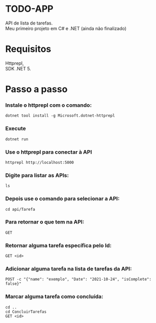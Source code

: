 # TODO-APP
 API de lista de tarefas.<br>
 Meu primeiro projeto em C# e .NET (ainda não finalizado)

# Requisitos
 Httprepl,<br>
 SDK .NET 5.

# Passo a passo
 ### Instale o httprepl com o comando:
    dotnet tool install -g Microsoft.dotnet-httprepl
    
 ### Execute 
    dotnet run
 
 ### Use o httprepl para conectar à API
    httprepl http://localhost:5000
 
 ### Digite para listar as APIs:
    ls
 
 ### Depois use o comando para selecionar a API:
    cd api/Tarefa
 
 ### Para retornar o que tem na API:
    GET
 
 ### Retornar alguma tarefa específica pelo Id:
    GET <id>
 
 ### Adicionar alguma tarefa na lista de tarefas da API:
    POST -c "{"name": "exemplo", "Date": "2021-10-24", "isComplete": false}"
 
 ### Marcar alguma tarefa como concluída:
    cd ..
    cd ConcluirTarefas
    GET <id>
